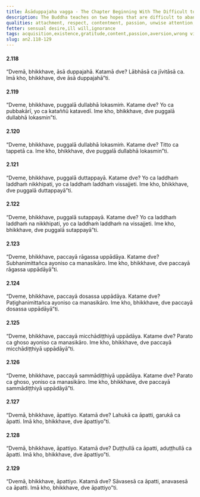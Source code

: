 ```yaml
---
title: Āsāduppajaha vagga - The Chapter Beginning With The Difficult to Abandon
description: The Buddha teaches on two hopes that are difficult to abandon, two kinds of people who are rare in the world, two kinds of people who are difficult to satisfy, two causes for the arising of passion, aversion, wrong view, and right view, and two kinds of offenses.
qualities: attachment, respect, contentment, passion, unwise attention, aversion, wrong view, right view, wise attention, passion, aversion, delusion
fetter: sensual desire,ill will,ignorance
tags: acquisition,existence,gratitude,content,passion,aversion,wrong view,right view,offense,an,an2
slug: an2.118-129
---
```


#### 2.118

“Dvemā, bhikkhave, āsā duppajahā. Katamā dve? Lābhāsā ca jīvitāsā ca. Imā kho, bhikkhave, dve āsā duppajahā”ti.

#### 2.119

“Dveme, bhikkhave, puggalā dullabhā lokasmiṁ. Katame dve? Yo ca pubbakārī, yo ca kataññū katavedī. Ime kho, bhikkhave, dve puggalā dullabhā lokasmin”ti.

#### 2.120

“Dveme, bhikkhave, puggalā dullabhā lokasmiṁ. Katame dve? Titto ca tappetā ca. Ime kho, bhikkhave, dve puggalā dullabhā lokasmin”ti.

#### 2.121

“Dveme, bhikkhave, puggalā duttappayā. Katame dve? Yo ca laddhaṁ laddhaṁ nikkhipati, yo ca laddhaṁ laddhaṁ vissajjeti. Ime kho, bhikkhave, dve puggalā duttappayā”ti.

#### 2.122

“Dveme, bhikkhave, puggalā sutappayā. Katame dve? Yo ca laddhaṁ laddhaṁ na nikkhipati, yo ca laddhaṁ laddhaṁ na vissajjeti. Ime kho, bhikkhave, dve puggalā sutappayā”ti.

#### 2.123

“Dveme, bhikkhave, paccayā rāgassa uppādāya. Katame dve? Subhanimittañca ayoniso ca manasikāro. Ime kho, bhikkhave, dve paccayā rāgassa uppādāyā”ti.

#### 2.124

“Dveme, bhikkhave, paccayā dosassa uppādāya. Katame dve? Paṭighanimittañca ayoniso ca manasikāro. Ime kho, bhikkhave, dve paccayā dosassa uppādāyā”ti.

#### 2.125

“Dveme, bhikkhave, paccayā micchādiṭṭhiyā uppādāya. Katame dve? Parato ca ghoso ayoniso ca manasikāro. Ime kho, bhikkhave, dve paccayā micchādiṭṭhiyā uppādāyā”ti.

#### 2.126

“Dveme, bhikkhave, paccayā sammādiṭṭhiyā uppādāya. Katame dve? Parato ca ghoso, yoniso ca manasikāro. Ime kho, bhikkhave, dve paccayā sammādiṭṭhiyā uppādāyā”ti.

#### 2.127

“Dvemā, bhikkhave, āpattiyo. Katamā dve? Lahukā ca āpatti, garukā ca āpatti. Imā kho, bhikkhave, dve āpattiyo”ti.

#### 2.128

“Dvemā, bhikkhave, āpattiyo. Katamā dve? Duṭṭhullā ca āpatti, aduṭṭhullā ca āpatti. Imā kho, bhikkhave, dve āpattiyo”ti.

#### 2.129

“Dvemā, bhikkhave, āpattiyo. Katamā dve? Sāvasesā ca āpatti, anavasesā ca āpatti. Imā kho, bhikkhave, dve āpattiyo”ti.
